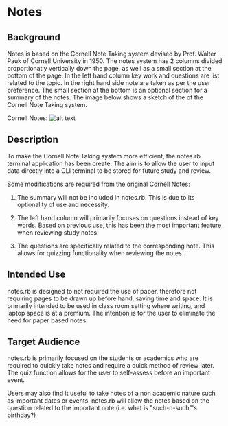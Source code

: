 # Notes

## Background

Notes is based on the Cornell Note Taking system devised by Prof. Walter Pauk 
of Cornell University in 1950.  The notes system has 2 columns divided 
proportionatly vertically down the page, as well as a small section at the bottom
of the page.  In the left hand column key work and questions are list related 
to the topic.  In the right hand side note are taken as per the user preference.
The small section at the bottom is an optional section for a summary of the 
notes.  The image below shows a sketch of the of the Cornell Note Taking system.

Cornell Notes: 
![alt text](https://miro.medium.com/max/500/0*TU8qeIqHMoxc9JAT.jpg 
"Cornell Notes")


## Description

To make the Cornell Note Taking system more efficient, the notes.rb terminal
application has been create.  The aim is to allow the user to input data 
directly into a CLI terminal to be stored for future study and review.

Some modifications are required from the original Cornell Notes:

1. The summary will not be included in notes.rb. This is due to its optionality 
of use and necessity.

2. The left hand column will primarily focuses on questions instead of key words.
Based on previous use, this has been the most important feature when reviewing
study notes.

3. The questions are specifically related to the corresponding note. This allows 
for quizzing functionality when reviewing the notes.

## Intended Use
notes.rb is designed to not required the use of paper, therefore not requiring
pages to be drawn up before hand, saving time and space.  It is primarily intended to be used in class room setting where writing, and laptop space is at 
a premium.  The intention is for the user to eliminate the need for paper based 
notes.


## Target Audience

notes.rb is primarily focused on the students or academics who are required to
quickly take notes and require a quick method of review later.    The quiz 
function allows for the user to self-assess before an important event.

Users may also find it useful to take notes of a non academic nature such as 
important dates or events. notes.rb will allow the notes based on the question
related to the important note (i.e. what is "such-n-such"'s birthday?) 



